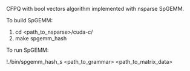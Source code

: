 CFPQ with bool vectors algorithm implemented with nsparse SpGEMM.

To build SpGEMM:

1) cd <path_to_nsparse>/cuda-c/
2) make spgemm_hash


To run SpGEMM:

!./bin/spgemm_hash_s <path_to_grammar> <path_to_matrix_data>